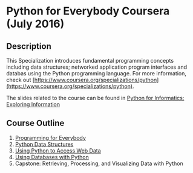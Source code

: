 Python for Everybody Coursera (July 2016)
===============================

## Description
This Specialization introduces fundamental programming concepts including data structures; networked application program interfaces and databas using the Python programming language.
For more information, check out [https://www.coursera.org/specializations/python](https://www.coursera.org/specializations/python).

The slides related to the course can be found in [Python for Informatics: Exploring Information](http://www.pythonlearn.com/slides/)

## Course Outline

1. [Programming for Everybody](www.coursera.org/learn/python)
2. [Python Data Structures](www.coursera.org/learn/python-data)
3. [Using Python to Access Web Data](www.coursera.org/learn/python-network-data)
4. [Using Databases with Python](www.coursera.org/learn/python-databases)
5. Capstone: Retrieving, Processing, and Visualizing Data with Python
